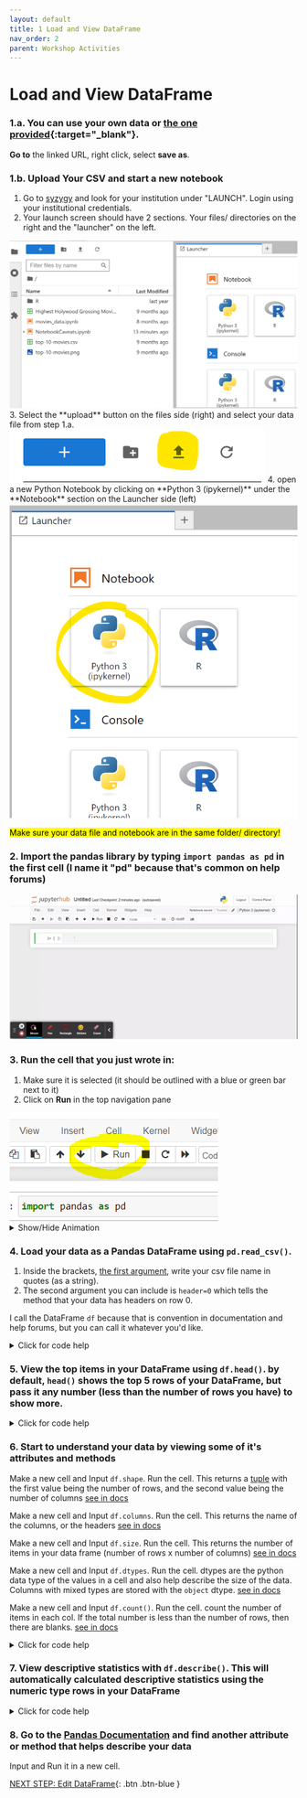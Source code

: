 ```yaml
---
layout: default
title: 1 Load and View DataFrame
nav_order: 2
parent: Workshop Activities
---
```

# Load and View DataFrame

### 1.a. You can use your own data or [the one provided](https://raw.githubusercontent.com/uviclibraries/data-frames/main/student-files/Highest%20Hollywood%20Grossing%20Movies.csv){:target="_blank"}. 

**Go to** the linked URL, right click, select **save as**. 


### 1.b. Upload Your CSV and start a new notebook

1. Go to [syzygy](https://syzygy.ca/) and look for your institution under "LAUNCH". Login using your institutional credentials. 
2. Your launch screen should have 2 sections. Your files/ directories on the right and the "launcher" on the left.
<img src="images\data-frames-Activity-01\launch-screen.png">
3. Select the **upload** button on the files side (right) and select your data file from step 1.a.
<img src="images\data-frames-Activity-01\upload-button.png">
4. open a new Python Notebook by clicking on **Python 3 (ipykernel)** under the **Notebook** section on the Launcher side (left)
<img src="images\data-frames-Activity-01\launch-python-notebook.png">

<mark> Make sure your data file and notebook are in the same folder/ directory! </mark>

### 2. Import the pandas library by typing `import pandas as pd` in the first cell (I name it "pd" because that's common on help forums)

<img src="images\data-frames-Activity-01\import-pandas.gif">

### 3. Run the cell that you just wrote in:

1. Make sure it is selected (it should be outlined with a blue or green bar next to it)
2. Click on **Run** in the top navigation pane

<img src="images\data-frames-Activity-01\run-button.PNG">

<details>
<summary>Show/Hide Animation</summary>
<img src="images\data-frames-Activity-01\import-pandas.gif">
</details>

### 4. Load your data as a Pandas DataFrame using `pd.read_csv()`. 

1. Inside the brackets, [the first argument](https://www.w3schools.com/python/gloss_python_function_arguments.asp#:~:text=The%20terms%20parameter%20and%20argument,function%20when%20it%20is%20called.), write your csv file name in quotes (as a string).
2. The second argument you can include is `header=0` which tells the method that your data has headers on row 0.

I call the DataFrame `df` because that is convention in documentation and help forums, but you can call it whatever you'd like.

<details>
<summary>Click for code help</summary>
<p>"header = 0" tells the function that your data has headings on column 0</p>
<img src="images\data-frames-Activity-01\loading-csv.PNG">
</details>

### 5. View the top items in your DataFrame using `df.head()`. by default, `head()` shows the top 5 rows of your DataFrame, but pass it any number (less than the number of rows you have) to show more.

<details>
<summary>Click for code help</summary>
<img src="images\data-frames-Activity-01\movie-head.PNG">
</details>

### 6. Start to understand your data by viewing some of it's attributes and methods
Make a new cell and Input `df.shape`. Run the cell. This returns a [tuple](https://www.w3schools.com/python/python_tuples.asp) with the first value being the number of rows, and the second value being the number of columns [see in docs](https://pandas.pydata.org/docs/reference/api/pandas.DataFrame.shape.html#pandas.DataFrame.shape)

Make a new cell and Input `df.columns`. Run the cell. This returns the name of the columns, or the headers [see in docs](https://pandas.pydata.org/docs/reference/api/pandas.DataFrame.columns.html#pandas.DataFrame.columns)

Make a new cell and Input `df.size`. Run the cell. This returns the number of items in your data frame (number of rows x number of columns) [see in docs](https://pandas.pydata.org/docs/reference/api/pandas.DataFrame.size.html#pandas.DataFrame.size)

Make a new cell and Input `df.dtypes`. Run the cell. dtypes are the python data type of the values in a cell and also help describe the size of the data. Columns with mixed types are stored with the `object` dtype. [see in docs](https://pandas.pydata.org/docs/user_guide/basics.html#dtypes)

Make a new cell and Input `df.count()`. Run the cell. count the number of items in each col. If the total number is less than the number of rows, then there are blanks. [see in docs](https://pandas.pydata.org/docs/reference/api/pandas.DataFrame.count.html)

<details>
<summary>Click for code help</summary>
<img src="images\data-frames-Activity-01\df-shape.PNG">
<img src="images\data-frames-Activity-01\df-cols.PNG">
<img src="images\data-frames-Activity-01\df-size.PNG">
<img src="images\data-frames-Activity-01\df-dtypes.PNG">
<img src="images\data-frames-Activity-01\df-count.PNG">
</details>

### 7. View descriptive statistics with `df.describe()`. This will automatically calculated descriptive statistics using the numeric type rows in your DataFrame
<details>
<summary>Click for code help</summary>
<img src="images\data-frames-Activity-01\df-describe.PNG">
</details>

### 8. Go to the [Pandas Documentation](https://pandas.pydata.org/docs/reference/frame.html) and find another attribute or method that helps describe your data
Input and Run it in a new cell.

[NEXT STEP: Edit DataFrame](2-edit-dataframe){: .btn .btn-blue }
